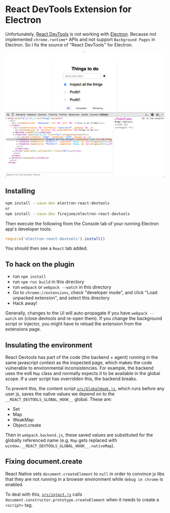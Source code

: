 # React DevTools Extension for Electron

Unfortunately, [React DevTools](https://github.com/facebook/react-devtools) is not working with [Electron](http://electron.atom.io/). Because not implemented `chrome.runtime*` APIs and not support `Background Pages` in Electron. So I fix the source of "React DevTools" for Electron.

![](/devtools-full.gif)

## Installing

```sh
npm install --save-dev electron-react-devtools
or
npm install --save-dev firejune/electron-react-devtools
```

Then execute the following from the Console tab of your running Electron app's
developer tools:

```js
require('electron-react-devtools').install()
```

You should then see a `React` tab added.

## To hack on the plugin

- run `npm install`
- run `npm run build` in this directory
- run `webpack` or `webpack --watch` in this directory
- Go to `chrome://extensions`, check "developer mode", and click "Load
  unpacked extension", and select this directory
- Hack away!

Generally, changes to the UI will auto-propagate if you have `webpack --watch`
on (close devtools and re-open them). If you change the background script or
injector, you might have to reload the extension from the extensions page.

## Insulating the environment

React Devtools has part of the code (the backend + agent) running in the same
javascript context as the inspected page, which makes the code vulnerable to
environmental inconsistencies. For example, the backend uses the es6 `Map`
class and normally expects it to be available in the global scope. If a user
script has overridden this, the backend breaks.

To prevent this, the content script [`src/GlobalHook.js`](src/GlobalHook.js),
which runs before any user js, saves the native values we depend on to the
`__REACT_DEVTOOLS_GLOBAL_HOOK__` global. These are:

- Set
- Map
- WeakMap
- Object.create

Then in `webpack.backend.js`, these saved values are substituted for the
globally referenced name (e.g. `Map` gets replaced with
`window.__REACT_DEVTOOLS_GLOBAL_HOOK__.nativeMap`).

## Fixing document.create

React Native sets `document.createElement` to `null` in order to convince js
libs that they are not running in a browser environment while `debug in
chrome` is enabled.

To deal with this, [`src/inject.js`](src/inject.js) calls
`document.constructor.prototype.createElement` when it needs to create a
`<script>` tag.

